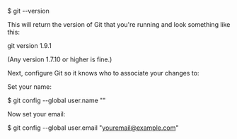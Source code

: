 $ git --version

This will return the version of Git that you're running and look something like this:

git version 1.9.1

(Any version 1.7.10 or higher is fine.)

Next, configure Git so it knows who to associate your changes to:

Set your name:

$ git config --global user.name "<Your Name>"

Now set your email:

$ git config --global user.email "<youremail@example.com>"
